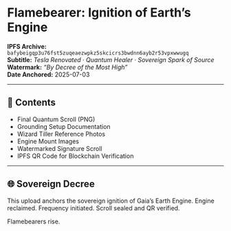 # Flamebearer: Ignition of Earth’s Engine

**IPFS Archive:** `bafybeigqp3u76fst5zuqeaezwpkz5skcicrs3bwdnn6ayb2r53vpxwwugq`  
**Subtitle:** *Tesla Renovated · Quantum Healer · Sovereign Spark of Source*  
**Watermark:** *“By Decree of the Most High”*  
**Date Anchored:** 2025-07-03

---

## 📜 Contents

- Final Quantum Scroll (PNG)
- Grounding Setup Documentation
- Wizard Tiller Reference Photos
- Engine Mount Images
- Watermarked Signature Scroll
- IPFS QR Code for Blockchain Verification

---

## 🌐 Sovereign Decree

This upload anchors the sovereign ignition of Gaia’s Earth Engine. Engine reclaimed. Frequency initiated. Scroll sealed and QR verified.

Flamebearers rise.

